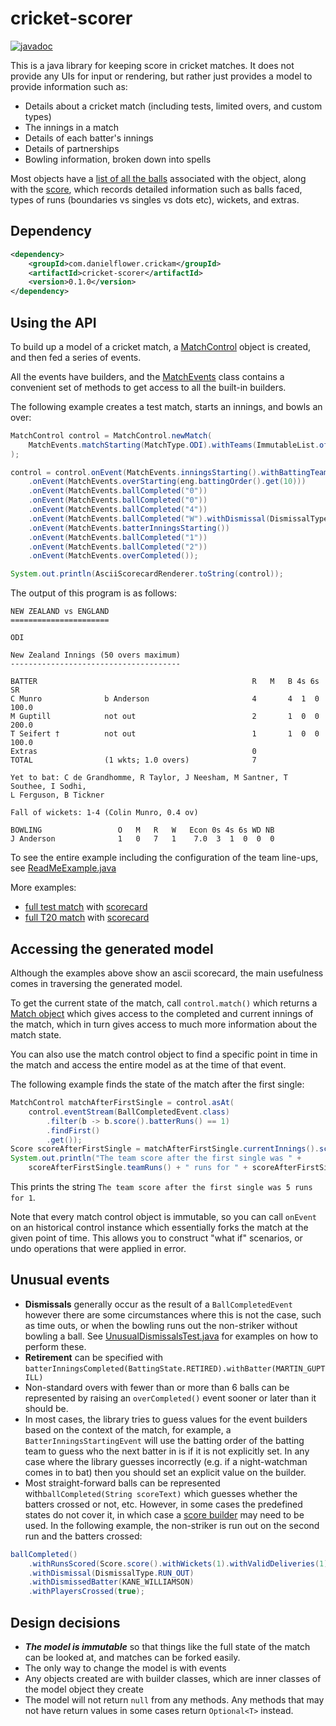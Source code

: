 cricket-scorer
==============

[![javadoc](https://javadoc.io/badge2/com.danielflower.crickam/cricket-scorer/javadoc.svg)](https://javadoc.io/doc/com.danielflower.crickam/cricket-scorer) 

This is a java library for keeping score in cricket matches. It does not provide any UIs for input or rendering,
but rather just provides a model to provide information such as:

* Details about a cricket match (including tests, limited overs, and custom types)
* The innings in a match
* Details of each batter's innings
* Details of partnerships
* Bowling information, broken down into spells

Most objects have a [list of all the balls](https://www.javadoc.io/doc/com.danielflower.crickam/cricket-scorer/latest/com/danielflower/crickam/scorer/Balls.html)
associated with the object, along with the [score](https://www.javadoc.io/doc/com.danielflower.crickam/cricket-scorer/latest/com/danielflower/crickam/scorer/Score.html),
which records detailed information such as balls faced, types of runs (boundaries vs singles vs dots etc), wickets, and extras.

Dependency
----------

````xml
<dependency>
    <groupId>com.danielflower.crickam</groupId>
    <artifactId>cricket-scorer</artifactId>
    <version>0.1.0</version>
</dependency>
````

Using the API
-------------

To build up a model of a cricket match, a [MatchControl](https://www.javadoc.io/doc/com.danielflower.crickam/cricket-scorer/latest/com/danielflower/crickam/scorer/MatchControl.html)
object is created, and then fed a series of events.

All the events have builders, and the [MatchEvents](https://www.javadoc.io/doc/com.danielflower.crickam/cricket-scorer/latest/com/danielflower/crickam/scorer/events/MatchEvents.html)
class contains a convenient set of methods to get access to all the built-in builders.

The following example creates a test match, starts an innings, and bowls an over:

````java
MatchControl control = MatchControl.newMatch(
    MatchEvents.matchStarting(MatchType.ODI).withTeams(ImmutableList.of(nz, eng))
);

control = control.onEvent(MatchEvents.inningsStarting().withBattingTeam(nz))
    .onEvent(MatchEvents.overStarting(eng.battingOrder().get(10)))
    .onEvent(MatchEvents.ballCompleted("0"))
    .onEvent(MatchEvents.ballCompleted("0"))
    .onEvent(MatchEvents.ballCompleted("4"))
    .onEvent(MatchEvents.ballCompleted("W").withDismissal(DismissalType.BOWLED))
    .onEvent(MatchEvents.batterInningsStarting())
    .onEvent(MatchEvents.ballCompleted("1"))
    .onEvent(MatchEvents.ballCompleted("2"))
    .onEvent(MatchEvents.overCompleted());

System.out.println(AsciiScorecardRenderer.toString(control));
````

The output of this program is as follows:

````
NEW ZEALAND vs ENGLAND
======================

ODI

New Zealand Innings (50 overs maximum)
--------------------------------------

BATTER                                                R   M   B 4s 6s     SR
C Munro              b Anderson                       4       4  1  0  100.0
M Guptill            not out                          2       1  0  0  200.0
T Seifert †          not out                          1       1  0  0  100.0
Extras                                                0
TOTAL                (1 wkts; 1.0 overs)              7

Yet to bat: C de Grandhomme, R Taylor, J Neesham, M Santner, T Southee, I Sodhi,
L Ferguson, B Tickner

Fall of wickets: 1-4 (Colin Munro, 0.4 ov)

BOWLING                 O   M   R   W   Econ 0s 4s 6s WD NB
J Anderson              1   0   7   1    7.0  3  1  0  0  0
````

To see the entire example including the configuration of the team line-ups, see
[ReadMeExample.java](https://github.com/danielflower/cricket-scorer/blob/master/src/test/java/e2e/ReadMeExample.java)

More examples:
* [full test match](https://github.com/danielflower/cricket-scorer/blob/master/src/test/java/e2e/TestMatchTest.java)
with [scorecard](https://github.com/danielflower/cricket-scorer/blob/master/src/test/resources/scorecards/sa-vs-eng-test-complete.txt)
* [full T20 match](https://github.com/danielflower/cricket-scorer/blob/master/src/test/java/e2e/T20.java)
with [scorecard](https://github.com/danielflower/cricket-scorer/blob/master/src/test/resources/scorecards/nz-vs-eng-t20i-complete.txt)

Accessing the generated model
-----------------------------

Although the examples above show an ascii scorecard, the main usefulness comes in traversing
the generated model.

To get the current state of the match, call `control.match()` which returns a 
[Match object](https://www.javadoc.io/doc/com.danielflower.crickam/cricket-scorer/latest/com/danielflower/crickam/scorer/package-summary.html)
which gives access to the completed and current innings of the match, which in turn
gives access to much more information about the match state.

You can also use the match control object to find a specific point in time in the match
and access the entire model as at the time of that event.

The following example finds the state of the match after the first single:

````java
MatchControl matchAfterFirstSingle = control.asAt(
    control.eventStream(BallCompletedEvent.class)
        .filter(b -> b.score().batterRuns() == 1)
        .findFirst()
        .get());
Score scoreAfterFirstSingle = matchAfterFirstSingle.currentInnings().score();
System.out.println("The team score after the first single was " +
    scoreAfterFirstSingle.teamRuns() + " runs for " + scoreAfterFirstSingle.wickets());
````

This prints the string `The team score after the first single was 5 runs for 1`.

Note that every match control object is immutable, so you can call `onEvent` on an historical
control instance which essentially forks the match at the given point of time. This allows you
to construct "what if" scenarios, or undo operations that were applied in error. 

Unusual events
--------------

* **Dismissals** generally occur as the result of a `BallCompletedEvent` however there are
some circumstances where this is not the case, such as time outs, or when the bowling runs
out the non-striker without bowling a ball. See [UnusualDismissalsTest.java](https://github.com/danielflower/cricket-scorer/blob/master/src/test/java/e2e/UnusualDismissalsTest.java)
for examples on how to perform these.
* **Retirement** can be specified with `batterInningsCompleted(BattingState.RETIRED).withBatter(MARTIN_GUPTILL)`
* Non-standard overs with fewer than or more than 6 balls can be represented by raising
an `overCompleted()` event sooner or later than it should be.
* In most cases, the library tries to guess values for the event builders based on the
context of the match, for example, a `BatterInningsStartingEvent` will use the batting order
of the batting team to guess who the next batter in is if it is not explicitly set. In
any case where the library guesses incorrectly (e.g. if a night-watchman comes in to bat)
then you should set an explicit value on the builder.
* Most straight-forward balls can be represented with`ballCompleted(String scoreText)` which
guesses whether the batters crossed or not, etc. However, in some cases the predefined
states do not cover it, in which case a [score builder](https://www.javadoc.io/doc/com.danielflower.crickam/cricket-scorer/latest/com/danielflower/crickam/scorer/Score.Builder.html)
may need to be used. In the following example, the non-striker is run out on the second
run and the batters crossed:
````java
ballCompleted()
    .withRunsScored(Score.score().withWickets(1).withValidDeliveries(1).withBatterRuns(1).withSingles(1).build())
    .withDismissal(DismissalType.RUN_OUT)
    .withDismissedBatter(KANE_WILLIAMSON)
    .withPlayersCrossed(true);
````

Design decisions
----------------

* ***The model is immutable*** so that things like the full state of the match can be
looked at, and matches can be forked easily.
* The only way to change the model is with events
* Any objects created are with builder classes, which are inner classes of the model object they create
* The model will not return `null` from any methods. Any methods that may not have return
values in some cases return `Optional<T>` instead.
